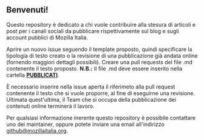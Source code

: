 

## Benvenuti!

Questo repository è dedicato a chi vuole contribuire alla stesura di articoli e post per i canali sociali da pubblicare rispettivamente sul blog e sugli account pubblici di Mozilla Italia.

Aprire un nuovo issue seguendo il template proposto, quindi specificare la tipologia di testo creato o la revisione di una pubblicazione già andata online (fornendo maggiori dettagli possibili).
Creare una pull requests del file .md contenente il testo proposto.
**N.B.:** Il file .md deve essere inserito nella cartella [**PUBBLICATI**](https://github.com/MozillaItalia/Articoli-Post-mozilla-italia/tree/master/PUBBLICATI).

È necessario inserire nella issue aperta il riferimeto alla pull request contenente il testo che si vuole proporre, al fine di eseguirne una revisione. Ultimata quest'ultima, il Team che si occupa della pubblicazione dei contenuti online terminerà il lavoro.

Per qualsiasi informazione inerente questo repository è possibile contattare uno dei maintainer, oppure potete inviare una email all'indirizzo github@mozillaitalia.org.
